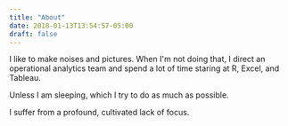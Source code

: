 ```yaml
---
title: "About"
date: 2018-01-13T13:54:57-05:00
draft: false
---
```


I like to make noises and pictures. When I'm not doing that, I direct an operational analytics team and spend a lot of time staring at R, Excel, and Tableau. 

Unless I am sleeping, which I try to do as much as possible. 

I suffer from a profound, cultivated lack of focus.
